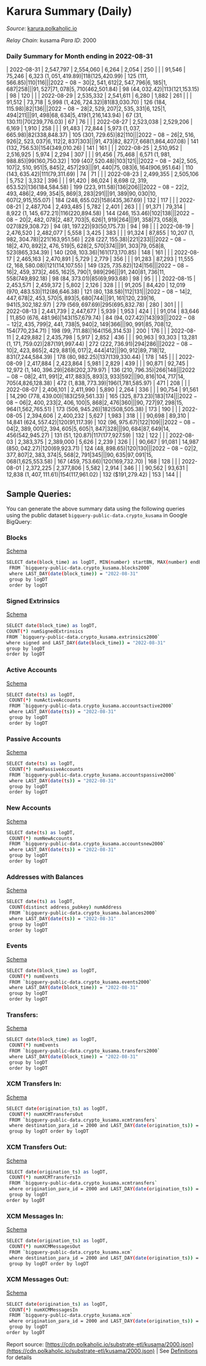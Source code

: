 # Karura Summary (Daily)

_Source_: [karura.polkaholic.io](https://karura.polkaholic.io)

*Relay Chain*: kusama
*Para ID*: 2000



### Daily Summary for Month ending in 2022-08-31


| 2022-08-31 | 2,547,797 | 2,554,060 | 6,264 | 2,054 | 250 |  |  | 91,546 | 75,246 | 6,323 ($1,051,419.89) | 118 ($125,420.99) | 125 ($111,566.85) | 110 | 116 |  |
| 2022-08-30 | 2,541,612 | 2,547,796 | 6,185 | 1,687 | 258 |  |  | 91,527 | 71,078 | 5,710 ($462,501.84) | 98 ($44,032.42) | 113 ($121,153.15) | 98 | 120 |  |
| 2022-08-29 | 2,535,332 | 2,541,611 | 6,280 | 1,882 | 261 |  |  | 91,512 | 73,718 | 5,998 ($1,426,724.32) | 81 ($83,030.70) | 126 ($184,115.98) | 82 | 136 |  |
| 2022-08-28 | 2,529,207 | 2,535,331 | 6,125 | 1,494 | 211 |  |  | 91,498 | 68,634 | 5,419 ($1,216,143.94) | 67 ($31,130.11) | 70 ($239,776.03) | 67 | 76 |  |
| 2022-08-27 | 2,523,038 | 2,529,206 | 6,169 | 1,910 | 258 |  |  | 91,483 | 72,844 | 5,973 ($1,037,665.98) | 82 ($338,848.37) | 105 ($301,729.65) | 82 | 110 |  |
| 2022-08-26 | 2,516,926 | 2,523,037 | 6,112 | 2,837 | 303 |  |  | 91,473 | 82,827 | 7,668 ($1,864,407.08) | 141 ($132,756.53) | 154 ($349,010.26) | 141 | 161 |  |
| 2022-08-25 | 2,510,952 | 2,516,925 | 5,974 | 2,294 | 307 |  |  | 91,456 | 75,468 | 6,571 ($1,981,988.85) | 99 ($160,750.32) | 109 ($407,520.48) | 103 | 121 |  |
| 2022-08-24 | 2,505,107 | 2,510,951 | 5,845 | 2,457 | 293 |  |  | 91,440 | 75,083 | 6,164 ($906,951.64) | 110 ($143,635.42) | 111 ($79,311.69) | 74 | 71 |  |
| 2022-08-23 | 2,499,355 | 2,505,106 | 5,752 | 3,332 | 396 |  |  | 91,420 | 86,024 | 8,698 ($2,319,653.52) | 136 ($184,584.58) | 199 ($223,911.58) | 136 | 206 |  |
| 2022-08-22 | 2,493,486 | 2,499,354 | 5,869 | 3,283 | 291 |  |  | 91,389 | 90,030 | 10,607 ($2,915,155.07) | 184 ($248,655.02) | 158 ($435,367.69) | 132 | 117 |  |
| 2022-08-21 | 2,487,704 | 2,493,485 | 5,782 | 2,401 | 263 |  |  | 91,371 | 79,314 | 8,922 ($1,145,672.21) | 116 ($220,894.58) | 144 ($246,153.46) | 102 | 138 |  |
| 2022-08-20 | 2,482,078 | 2,487,703 | 5,626 | 1,919 | 264 |  |  | 91,358 | 73,058 | 8,027 ($829,308.72) | 94 ($81,197.22) | 93 ($50,175.73) | 94 | 98 |  |
| 2022-08-19 | 2,476,520 | 2,482,077 | 5,558 | 3,425 | 383 |  |  | 91,324 | 87,855 | 10,207 ($1,982,304.78) | 221 ($163,951.56) | 228 ($227,155.38) | 221 | 233 |  |
| 2022-08-18 | 2,470,892 | 2,476,519 | 5,628 | 2,570 | 374 |  |  | 91,303 | 79,058 | 8,523 ($865,334.39) | 140 ($208,103.36) | 161 ($173,170.85) | 148 | 161 |  |
| 2022-08-17 | 2,465,163 | 2,470,891 | 5,729 | 2,779 | 356 |  |  | 91,283 | 87,293 | 11,555 ($2,168,580.08) | 121 ($114,107.55) | 149 ($325,735.82) | 124 | 156 |  |
| 2022-08-16 | 2,459,373 | 2,465,162 | 5,790 | 1,989 | 296 |  |  | 91,240 | 81,736 | 11,558 ($749,892.18) | 98 ($84,373.01) | 85 ($69,993.68) | 98 | 95 |  |
| 2022-08-15 | 2,453,571 | 2,459,372 | 5,802 | 2,126 | 328 |  |  | 91,205 | 84,420 | 12,019 ($970,483.53) | 112 ($86,646.38) | 121 ($80,138.58) | 112 | 131 |  |
| 2022-08-14 | 2,447,678 | 2,453,570 | 5,893 | 5,680 | 744 |  |  | 91,161 | 120,239 | 16,941 ($5,302,182.97) | 279 ($569,697.69) | 295 ($695,832.78) | 280 | 301 |  |
| 2022-08-13 | 2,441,739 | 2,447,677 | 5,939 | 1,953 | 424 |  |  | 91,014 | 83,646 | 11,850 ($676,481.96) | 143 ($157,679.74) | 84 ($94,027.42) | 143 | 93 |  |
| 2022-08-12 | 2,435,799 | 2,441,738 | 5,940 | 2,149 | 366 |  |  | 90,991 | 85,708 | 12,154 ($770,234.71) | 198 ($99,711.88) | 164 ($156,314.53) | 200 | 176 |  |
| 2022-08-11 | 2,429,882 | 2,435,798 | 5,917 | 2,852 | 436 |  |  | 90,963 | 93,303 | 13,281 ($1,171,759.02) | 287 ($191,997.44) | 272 ($222,736.91) | 294 | 286 |  |
| 2022-08-10 | 2,423,865 | 2,429,881 | 6,017 | 2,444 | 412 |  |  | 90,912 | 89,718 | 12,831 ($7,244,584.39) | 178 ($80,982.25) | 137 ($139,330.44) | 178 | 145 |  |
| 2022-08-09 | 2,417,884 | 2,423,864 | 5,981 | 2,829 | 439 |  |  | 90,871 | 92,745 | 12,972 ($1,140,396.29) | 268 ($202,379.97) | 136 ($210,796.35) | 266 | 148 |  |
| 2022-08-08 | 2,411,991 | 2,417,883 | 5,893 | 3,933 | 592 |  |  | 90,816 | 104,717 | 14,705 ($4,826,128.38) | 472 ($1,838,773.39) | 196 ($1,781,585.97) | 471 | 208 |  |
| 2022-08-07 | 2,406,101 | 2,411,990 | 5,890 | 2,264 | 336 |  |  | 90,754 | 91,561 | 14,290 ($778,439.00) | 183 ($259,561.33) | 165 ($325,873.23) | 183 | 174 |  |
| 2022-08-06 | 2,400,233 | 2,406,100 | 5,868 | 2,476 | 360 |  |  | 90,727 | 97,298 | 15,964 ($1,562,765.51) | 173 ($506,945.26) | 182 ($508,505.38) | 173 | 190 |  |
| 2022-08-05 | 2,394,606 | 2,400,232 | 5,627 | 1,983 | 318 |  |  | 90,698 | 89,310 | 14,841 ($624,557.42) | 120 ($91,117.39) | 102 ($96,975.67) | 122 | 109 |  |
| 2022-08-04 | 2,389,001 | 2,394,605 | 5,605 | 1,847 | 328 |  |  | 90,684 | 87,649 | 14,456 ($542,945.27) | 131 ($51,120.87) | 117 ($177,927.59) | 132 | 122 |  |
| 2022-08-03 | 2,383,375 | 2,389,000 | 5,626 | 2,239 | 326 |  |  | 90,667 | 91,081 | 14,987 ($850,042.27) | 120 ($69,923.71) | 124 ($48,898.65) | 120 | 130 |  |
| 2022-08-02 | 2,377,807 | 2,383,374 | 5,568 | 2,791 | 345 |  |  | 90,635 | 97,091 | 15,068 ($1,625,553.58) | 167 ($459,753.66) | 120 ($169,732.70) | 168 | 128 |  |
| 2022-08-01 | 2,372,225 | 2,377,806 | 5,582 | 2,914 | 346 |  |  | 90,562 | 93,631 | 12,838 ($1,407,111.61) | 154 ($117,961.02) | 132 ($191,279.42) | 153 | 144 |  |

## Sample Queries:
You can generate the above summary data using the following queries using the public dataset `bigquery-public-data.crypto_kusama` in Google BigQuery:


### Blocks 

[Schema](https://github.com/colorfulnotion/substrate-etl/blob/main/schema/blocks.json)

```bash
SELECT date(block_time) as logDT, MIN(number) startBN, MAX(number) endBN, COUNT(*) numBlocks 
 FROM `bigquery-public-data.crypto_kusama.blocks2000`  
 where LAST_DAY(date(block_time)) = "2022-08-31" 
 group by logDT 
 order by logDT
```

### Signed Extrinsics 

[Schema](https://github.com/colorfulnotion/substrate-etl/blob/main/schema/extrinsics.json)

```bash
SELECT date(block_time) as logDT, 
COUNT(*) numSignedExtrinsics 
FROM `bigquery-public-data.crypto_kusama.extrinsics2000`  
where signed and LAST_DAY(date(block_time)) = "2022-08-31" 
group by logDT 
order by logDT
```

### Active Accounts 

[Schema](https://github.com/colorfulnotion/substrate-etl/blob/main/schema/accountsactive.json)

```bash
SELECT date(ts) as logDT, 
 COUNT(*) numActiveAccounts 
 FROM `bigquery-public-data.crypto_kusama.accountsactive2000` 
 where LAST_DAY(date(ts)) = "2022-08-31" 
 group by logDT 
 order by logDT
```

### Passive Accounts 

[Schema](https://github.com/colorfulnotion/substrate-etl/blob/main/schema/accountspassive.json)

```bash
SELECT date(ts) as logDT, 
 COUNT(*) numPassiveAccounts 
 FROM `bigquery-public-data.crypto_kusama.accountspassive2000` 
 where LAST_DAY(date(ts)) = "2022-08-31" 
 group by logDT 
 order by logDT
```

### New Accounts 

[Schema](https://github.com/colorfulnotion/substrate-etl/blob/main/schema/accountsnew.json)

```bash
SELECT date(ts) as logDT, 
 COUNT(*) numNewAccounts 
 FROM `bigquery-public-data.crypto_kusama.accountsnew2000` 
 where LAST_DAY(date(ts)) = "2022-08-31" 
 group by logDT
 order by logDT
```

### Addresses with Balances 

[Schema](https://github.com/colorfulnotion/substrate-etl/blob/main/schema/balances.json)

```bash
SELECT date(ts) as logDT,
 COUNT(distinct address_pubkey) numAddress 
 FROM `bigquery-public-data.crypto_kusama.balances2000` 
 where LAST_DAY(date(ts)) = "2022-08-31" 
 group by logDT 
 order by logDT
```

### Events 

[Schema](https://github.com/colorfulnotion/substrate-etl/blob/main/schema/events.json)

```bash
SELECT date(block_time) as logDT, 
 COUNT(*) numEvents 
 FROM `bigquery-public-data.crypto_kusama.events2000` 
 where LAST_DAY(date(block_time)) = "2022-08-31" 
 group by logDT 
 order by logDT
```

### Transfers:

[Schema](https://github.com/colorfulnotion/substrate-etl/blob/main/schema/transfers.json)

```bash
SELECT date(block_time) as logDT, 
 COUNT(*) numEvents 
 FROM `bigquery-public-data.crypto_kusama.transfers2000` 
 where LAST_DAY(date(block_time)) = "2022-08-31" 
 group by logDT 
 order by logDT
```

### XCM Transfers In: 

[Schema](https://github.com/colorfulnotion/substrate-etl/blob/main/schema/xcmtransfers.json)

```bash
SELECT date(origination_ts) as logDT, 
 COUNT(*) numXCMTransfersOut 
 FROM `bigquery-public-data.crypto_kusama.xcmtransfers` 
 where destination_para_id = 2000 and LAST_DAY(date(origination_ts)) = "2022-08-31" 
 group by logDT order by logDT
```

### XCM Transfers Out: 

[Schema](https://github.com/colorfulnotion/substrate-etl/blob/main/schema/xcmtransfers.json)

```bash
SELECT date(origination_ts) as logDT, 
 COUNT(*) numXCMTransfersIn 
 FROM `bigquery-public-data.crypto_kusama.xcmtransfers` 
 where origination_para_id = 2000 and LAST_DAY(date(origination_ts)) = "2022-08-31" 
 group by logDT 
order by logDT
```

### XCM Messages In: 

[Schema](https://github.com/colorfulnotion/substrate-etl/blob/main/schema/xcm.json)

```bash
SELECT date(origination_ts) as logDT, 
 COUNT(*) numXCMMessagesOut 
 FROM `bigquery-public-data.crypto_kusama.xcm` 
 where destination_para_id = 2000 and LAST_DAY(date(origination_ts)) = "2022-08-31" 
 group by logDT order by logDT
```

### XCM Messages Out: 

[Schema](https://github.com/colorfulnotion/substrate-etl/blob/main/schema/xcm.json)

```bash
SELECT date(origination_ts) as logDT, 
 COUNT(*) numXCMMessagesIn 
 FROM `bigquery-public-data.crypto_kusama.xcm` 
 where origination_para_id = 2000 and LAST_DAY(date(origination_ts)) = "2022-08-31" 
 group by logDT 
order by logDT
```


Report source: [https://cdn.polkaholic.io/substrate-etl/kusama/2000.json](https://cdn.polkaholic.io/substrate-etl/kusama/2000.json) | See [Definitions](/DEFINITIONS.md) for details
